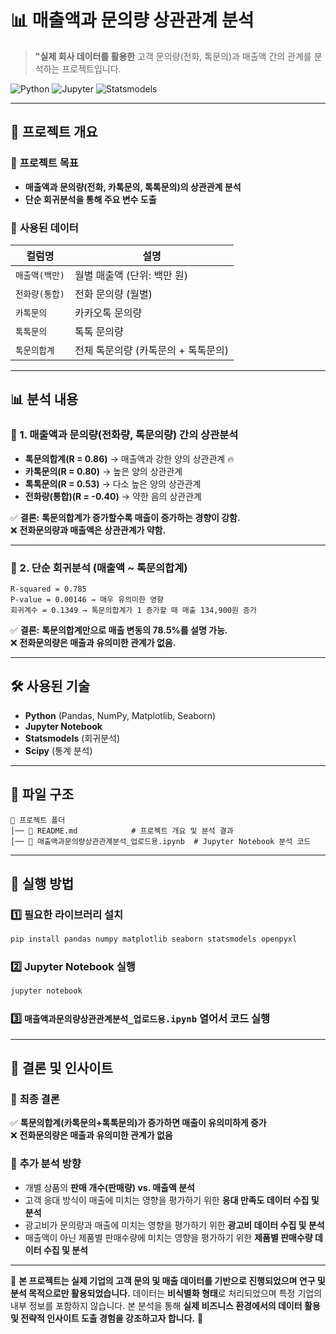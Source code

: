 # 📊 매출액과 문의량 상관관계 분석

> **"실제 회사 데이터를 활용한** 고객 문의량(전화, 톡문의)과 매출액 간의 관계를 분석하는 프로젝트입니다.

![Python](https://img.shields.io/badge/Python-3.8%2B-blue.svg) ![Jupyter](https://img.shields.io/badge/Jupyter-Notebook-orange) ![Statsmodels](https://img.shields.io/badge/Statsmodels-OLS-green)

---

## 📌 프로젝트 개요
### 🔹 **프로젝트 목표**
- **매출액과 문의량(전화, 카톡문의, 톡톡문의)의 상관관계 분석**
- **단순 회귀분석을 통해 주요 변수 도출**
  
### 🔹 **사용된 데이터**
  
| 컬럼명 | 설명 |
|--------|----------------|
| `매출액(백만)` | 월별 매출액 (단위: 백만 원) |
| `전화량(통합)` | 전화 문의량 (월별) |
| `카톡문의` | 카카오톡 문의량 |
| `톡톡문의` | 톡톡 문의량 |
| `톡문의합계` | 전체 톡문의량 (카톡문의 + 톡톡문의) |

---

## 📊 분석 내용
### 🔹 1. **매출액과 문의량(전화량, 톡문의량) 간의 상관분석**
- **톡문의합계(R = 0.86)** → 매출액과 강한 양의 상관관계 🔥  
- **카톡문의(R = 0.80)** → 높은 양의 상관관계  
- **톡톡문의(R = 0.53)** → 다소 높은 양의 상관관계  
- **전화량(통합)(R = -0.40)** → 약한 음의 상관관계  

✅ **결론:** **톡문의합계가 증가할수록 매출이 증가하는 경향이 강함.**  
❌ **전화문의량과 매출액은 상관관계가 약함.**

---

### 🔹 2. **단순 회귀분석 (매출액 ~ 톡문의합계)**
```plaintext
R-squared = 0.785
P-value = 0.00146 → 매우 유의미한 영향
회귀계수 = 0.1349 → 톡문의합계가 1 증가할 때 매출 134,900원 증가
```
✅ **결론:** **톡문의합계만으로 매출 변동의 78.5%를 설명 가능.**  
❌ **전화문의량은 매출과 유의미한 관계가 없음.**  

---

## 🛠 사용된 기술
- **Python** (Pandas, NumPy, Matplotlib, Seaborn)
- **Jupyter Notebook**
- **Statsmodels** (회귀분석)
- **Scipy** (통계 분석)

---

## 📂 파일 구조
```plaintext
📁 프로젝트 폴더
│── 📄 README.md            # 프로젝트 개요 및 분석 결과
│── 📄 매출액과문의량상관관계분석_업로드용.ipynb  # Jupyter Notebook 분석 코드
```

---

## 🚀 실행 방법
### 1️⃣ **필요한 라이브러리 설치**
```bash
pip install pandas numpy matplotlib seaborn statsmodels openpyxl
```
### 2️⃣ **Jupyter Notebook 실행**
```bash
jupyter notebook
```
### 3️⃣ **`매출액과문의량상관관계분석_업로드용.ipynb` 열어서 코드 실행**

---

## 📢 결론 및 인사이트
### 🎯 **최종 결론**
✅ **톡문의합계(카톡문의+톡톡문의)가 증가하면 매출이 유의미하게 증가**  
❌ **전화문의량은 매출과 유의미한 관계가 없음**  

### 📌 **추가 분석 방향**
- 개별 상품의 **판매 개수(판매량) vs. 매출액 분석**  
- 고객 응대 방식이 매출에 미치는 영향을 평가하기 위한 **응대 만족도 데이터 수집 및 분석**
- 광고비가 문의량과 매출에 미치는 영향을 평가하기 위한 **광고비 데이터 수집 및 분석**
- 매출액이 아닌 제품별 판매수량에 미치는 영향을 평가하기 위한 **제품별 판매수량 데이터 수집 및 분석**

---

📌 **본 프로젝트는 실제 기업의 고객 문의 및 매출 데이터를 기반으로 진행되었으며 연구 및 분석 목적으로만 활용되었습니다.**
데이터는 **비식별화 형태**로 처리되었으며 특정 기업의 내부 정보를 포함하지 않습니다.
본 분석을 통해 **실제 비즈니스 환경에서의 데이터 활용 및 전략적 인사이트 도출 경험을 강조하고자 합니다.** 🚀
